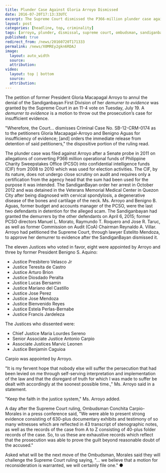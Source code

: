 ```yaml
---
title: Plunder Case Against Gloria Arroyo Dismissed
date: 2016-07-20T17:13:33UTC
excerpt: The Supreme Court dismissed the P366-million plunder case against former President Gloria Macapagal Arroyo for lack of evidence and ordered her immediate release after nearly four years of detention.
layout: post
categories: [headline, top, criminality]
tags: [arroyo, plunder, dismissal, supreme court, ombudsman, sandiganbayan, pcso]
published: true
redirect_from: /news/20160720T171333
permalink: /news/X0MREy2gkn6RDAJ
image:
  layout: auto_width
  source: 
  attribution: 
video:
  layout: top | bottom
  source: 
  attribution: 
---
```


The petition of former President Gloria Macapagal Arroyo to annul the denial of the Sandiganbayan First Division of her _demurrer to evidence_ was granted by the Supreme Court in an 11-4 vote on Tuesday, July 19. A _demurrer to evidence_ is a motion to throw out the prosecution’s case for insufficient evidence.

"Wherefore, the Court... dismisses Criminal Case No. SB-12-CRM-0174 as to the petitioners Gloria Macapagal-Arroyo and Benigno Aguas for insufficiency of evidence; [and] orders the immediate release from detention of said petitioners," the dispositive portion of the ruling read.

The plunder case was filed against Arroyo after a Senate probe in 2011 on allegations of converting P366 million operational funds of Philippine Charity Sweepstakes Office (PCSO) into confidential intelligence funds (CIF) from 2008 to 2010 which was used for election activities. The CIF, by its nature, does not undergo close scrutiny on audit and requires only a certification from the agency head that the sum had been used for the purpose it was intended. The SandiganBayan order her arrest in October 2012 and was detained in the Veterans Memorial Medical Center in Quezon City after being diagnosed with cervical spondylosis, a degenerative disease of the bones and cartilage of the neck.
Ms. Arroyo and Benigno B. Aguas, former budget and accounts manager of the PCSO, were the last two defendants in detention for the alleged scam.
The Sandiganbayan had granted the demurrers by the other defendants on April 6, 2015; former PCSO directors Manuel L. Morato, Raymundo T. Roquero and Jose R. Taruc, as well as former Commission on Audit (CoA) Chairman Reynaldo A. Villar.
Arroyo had petitioned the Supreme Court, through lawyer Estelito Mendoza, to approve her demurrer to evidence after the SandiganBayan dismissed it.

The eleven Justices who voted in favor, eight were appointed by Arroyo and three by former President Benigno S. Aquino:

* Justice Presbitero Velasco Jr
* Justice Teresita de Castro
* Justice Arturo Brion
* Justice Diosdado Peralta
* Justice Lucas Bersamin
* Justice Mariano del Castillo
* Justice Jose Perez
* Justice Jose Mendoza
* Justice Bienvenido Reyes
* Justice Estela Perlas-Bernabe
* Justice Francis Jardeleza

The Justices who dissented were:

* Chief Justice Maria Lourdes Sereno
* Senior Associate Justice Antonio Carpio
* Associate Justices Marvic Leonen
* Justice Benjamin Caguioa

Carpio was appointed by Arroyo.

"It is my fervent hope that nobody else will suffer the persecution that had been levied on me through self-serving interpretation and implementation of the law and that the disregard of truth for which I was made to suffer be dealt with accordingly at the soonest possible time.," Ms. Arroyo said in a statement.

"Keep the faith in the justice system," Ms. Arroyo added.

A day after the Supreme Court ruling, Ombudsman Conchita Carpio-Morales in a press conference said,
"We were able to present strong evidence consisting of 630-plus documentary exhibits and testimony of so many witnesses which are reflected in 43 transcript of stenographic notes, as well as the records of the case from A to Z consisting of 40-plus folder records of the case. So, to us these are exhaustive records which reflect that the prosecution was able to prove the guilt beyond reasonable doubt of the accused."

Asked what will be the next move of the Ombudsman, Morales said they will challenge the Supreme Court ruling saying, "... we believe that a motion for reconsideration is warranted, we will certainly file one."
&#x25cf;


